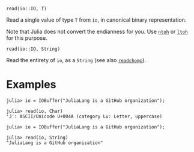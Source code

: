 ```
read(io::IO, T)
```

Read a single value of type `T` from `io`, in canonical binary representation.

Note that Julia does not convert the endianness for you. Use [`ntoh`](@ref) or [`ltoh`](@ref) for this purpose.

```
read(io::IO, String)
```

Read the entirety of `io`, as a `String` (see also [`readchomp`](@ref)).

# Examples

```jldoctest
julia> io = IOBuffer("JuliaLang is a GitHub organization");

julia> read(io, Char)
'J': ASCII/Unicode U+004A (category Lu: Letter, uppercase)

julia> io = IOBuffer("JuliaLang is a GitHub organization");

julia> read(io, String)
"JuliaLang is a GitHub organization"
```
